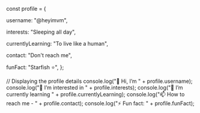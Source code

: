 const profile = {

  username: "@heyimvm",
  
  interests: "Sleeping all day",
  
  currentlyLearning: "To live like a human",
  
  contact: "Don't reach me",
  
  funFact: "Starfish ⭐",
};

// Displaying the profile details
console.log("👋 Hi, I’m " + profile.username);
console.log("👀 I’m interested in " + profile.interests);
console.log("🌱 I’m currently learning " + profile.currentlyLearning);
console.log("📫 How to reach me - " + profile.contact);
console.log("⚡ Fun fact: " + profile.funFact);
